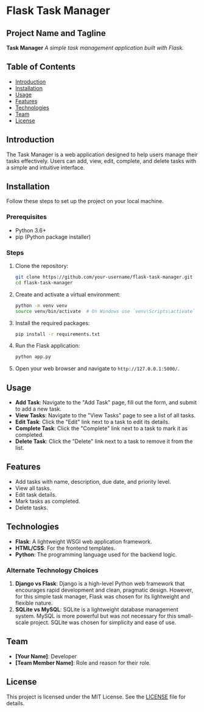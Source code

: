 # Flask Task Manager

## Project Name and Tagline
**Task Manager**
_A simple task management application built with Flask._

## Table of Contents
- [Introduction](#introduction)
- [Installation](#installation)
- [Usage](#usage)
- [Features](#features)
- [Technologies](#technologies)
- [Team](#team)
- [License](#license)

## Introduction
The Task Manager is a web application designed to help users manage their tasks effectively. Users can add, view, edit, complete, and delete tasks with a simple and intuitive interface.

## Installation
Follow these steps to set up the project on your local machine.

### Prerequisites
- Python 3.6+
- pip (Python package installer)

### Steps
1. Clone the repository:
    ```sh
    git clone https://github.com/your-username/flask-task-manager.git
    cd flask-task-manager
    ```

2. Create and activate a virtual environment:
    ```sh
    python -m venv venv
    source venv/bin/activate  # On Windows use `venv\Scripts\activate`
    ```

3. Install the required packages:
    ```sh
    pip install -r requirements.txt
    ```

4. Run the Flask application:
    ```sh
    python app.py
    ```

5. Open your web browser and navigate to `http://127.0.0.1:5000/`.

## Usage
- **Add Task**: Navigate to the "Add Task" page, fill out the form, and submit to add a new task.
- **View Tasks**: Navigate to the "View Tasks" page to see a list of all tasks.
- **Edit Task**: Click the "Edit" link next to a task to edit its details.
- **Complete Task**: Click the "Complete" link next to a task to mark it as completed.
- **Delete Task**: Click the "Delete" link next to a task to remove it from the list.

## Features
- Add tasks with name, description, due date, and priority level.
- View all tasks.
- Edit task details.
- Mark tasks as completed.
- Delete tasks.

## Technologies
- **Flask**: A lightweight WSGI web application framework.
- **HTML/CSS**: For the frontend templates.
- **Python**: The programming language used for the backend logic.

### Alternate Technology Choices
1. **Django vs Flask**: Django is a high-level Python web framework that encourages rapid development and clean, pragmatic design. However, for this simple task manager, Flask was chosen for its lightweight and flexible nature.
2. **SQLite vs MySQL**: SQLite is a lightweight database management system. MySQL is more powerful but was not necessary for this small-scale project. SQLite was chosen for simplicity and ease of use.

## Team
- **[Your Name]**: Developer
- **[Team Member Name]**: Role and reason for their role.

## License
This project is licensed under the MIT License. See the [LICENSE](LICENSE) file for details.


